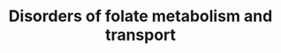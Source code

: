 ---
annotations:
- id: PW:0000140
  parent: regulatory pathway
  type: Pathway Ontology
  value: folate metabolic pathway
- id: PW:0002343
  parent: disease pathway
  type: Pathway Ontology
  value: methylenetetrahydrofolate reductase deficiency pathway
- id: DOID:0050731
  parent: genetic disease
  type: Disease Ontology
  value: vitamin B12 deficiency
- id: DOID:0050718
  parent: genetic disease
  type: Disease Ontology
  value: vitamin metabolic disorder
- id: DOID:13382
  type: Disease Ontology
  value: megaloblastic anemia
- id: DOID:0050719
  parent: genetic disease
  type: Disease Ontology
  value: cerebral folate receptor alpha deficiency
- id: PW:0000013
  parent: disease pathway
  type: Pathway Ontology
  value: disease pathway
- id: DOID:0111679
  parent: genetic disease
  type: Disease Ontology
  value: glutamate formiminotransferase deficiency
- id: DOID:0081130
  type: Disease Ontology
- id: CL:2000029
  parent: animal cell
  type: Cell Type Ontology
  value: central nervous system neuron
authors:
- Jessev1993
- Egonw
- Andra
- DeSl
- Khanspers
- IreneHemel
- Josienlandman
- Fehrhart
- Eweitz
- Finterly
citedin: ''
communities:
- Diseases
- IEM
- ONTOX
- RareDiseases
description: Folates play an essential role in one-carbon methyl transfer reactions,
  mediating several biological processes (e.g. DNA synthesis, epigentics by methylation,
  embryonic central nervous system development, cata-/anabolism of amino acids, and
  anabolism of thymidines, purines, and neurotransmitters. The biologically active
  folic acid derivative is 5,6,7,8-tetrahydrofolate (THF). Dietary folate is absorbed
  in the intestine, and stored in the liver for few months. [rephrased from chapter
  10 of Blau et al, ISBN 3642403360 (978-3642403361)].   For more detail on MTHFR
  deficiency, please visit [https://www.wikipathways.org/index.php/Pathway:WP4288].
last-edited: 2024-02-12
ndex: 2bb57b0c-8b6a-11eb-9e72-0ac135e8bacf
organisms:
- Homo sapiens
redirect_from:
- /index.php/Pathway:WP4259
- /instance/WP4259
- /instance/WP4259_r128548
revision: r128548
schema-jsonld:
- '@context': https://schema.org/
  '@id': https://wikipathways.github.io/pathways/WP4259.html
  '@type': Dataset
  creator:
    '@type': Organization
    name: WikiPathways
  description: Folates play an essential role in one-carbon methyl transfer reactions,
    mediating several biological processes (e.g. DNA synthesis, epigentics by methylation,
    embryonic central nervous system development, cata-/anabolism of amino acids,
    and anabolism of thymidines, purines, and neurotransmitters. The biologically
    active folic acid derivative is 5,6,7,8-tetrahydrofolate (THF). Dietary folate
    is absorbed in the intestine, and stored in the liver for few months. [rephrased
    from chapter 10 of Blau et al, ISBN 3642403360 (978-3642403361)].   For more detail
    on MTHFR deficiency, please visit [https://www.wikipathways.org/index.php/Pathway:WP4288].
  keywords:
  - 10-Formyl-THF
  - 5,10-Methenyl-THF
  - 5,10-Methylene-THF
  - 5-Formyl-THF
  - 5-Methyl-THF
  - 5-formimino-THF
  - 7.8-dihydropterin
  - AICAR
  - AICART
  - ALDH1L1
  - ALDH1L2
  - CO2
  - DHF
  - DHFR
  - FAICAR
  - FOLR1
  - FTCD
  - Folic acid
  - Formyl-GAR
  - GAR
  - GARTF
  - Homocysteine
  - L-glutamic acid
  - MS
  - MTHFCH
  - MTHFD1
  - MTHFD2
  - MTHFD2L
  - MTHFR
  - MTHFS
  - Methionine
  - N-formimidoyl-L-glutamate
  - NH4+
  - QDPR
  - SAH
  - SAM
  - SHMT
  - SHMT1
  - SLC19A1
  - SLC46A1
  - THF
  - TS
  - Vitamin B12
  - dTMP
  - dUMP
  - formaldehyde
  - glycine
  - iminium ion
  - qDHF
  - serine
  license: CC0
  name: Disorders of folate metabolism and transport
seo: CreativeWork
title: Disorders of folate metabolism and transport
wpid: WP4259
---